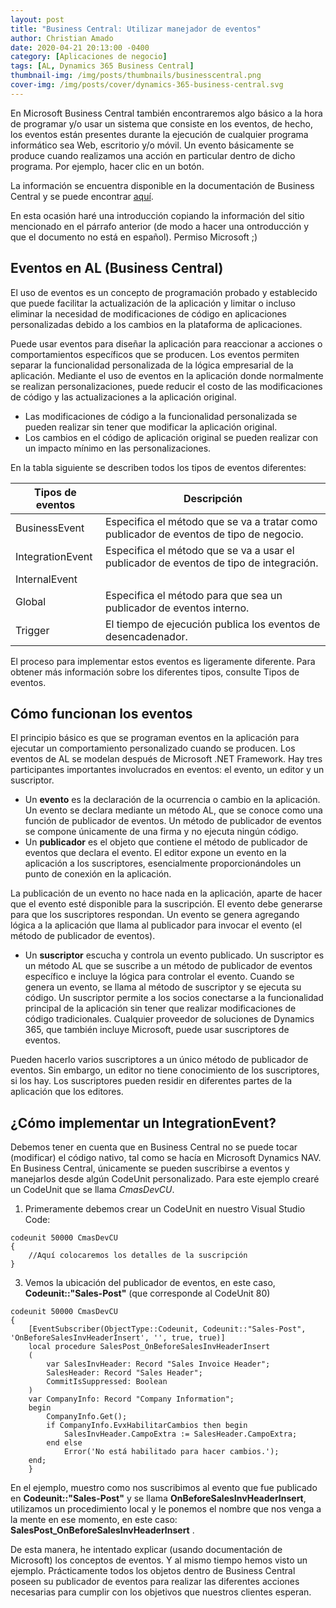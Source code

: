 ```yaml
---
layout: post
title: "Business Central: Utilizar manejador de eventos"
author: Christian Amado
date: 2020-04-21 20:13:00 -0400
category: [Aplicaciones de negocio]
tags: [AL, Dynamics 365 Business Central]
thumbnail-img: /img/posts/thumbnails/businesscentral.png
cover-img: /img/posts/cover/dynamics-365-business-central.svg
---
```


En Microsoft Business Central también encontraremos algo básico a la hora de programar y/o usar un sistema que consiste en los eventos, de hecho, los eventos están presentes durante la ejecución de cualquier programa informático sea Web, escritorio y/o móvil. Un evento básicamente se produce cuando realizamos una acción en particular dentro de dicho programa. Por ejemplo, hacer clic en un botón.

La información se encuentra disponible en la documentación de Business Central y se puede encontrar [aquí](https://docs.microsoft.com/en-us/dynamics365/business-central/dev-itpro/developer/devenv-events-in-al?source=docs).

En esta ocasión haré una introducción copiando la información del sitio mencionado en el párrafo anterior (de modo a hacer una ontroducción y que el documento no está en español). Permiso Microsoft ;)

<!--more-->

## Eventos en AL (Business Central)

El uso de eventos es un concepto de programación probado y establecido que puede facilitar la actualización de la aplicación y limitar o incluso eliminar la necesidad de modificaciones de código en aplicaciones personalizadas debido a los cambios en la plataforma de aplicaciones.

Puede usar eventos para diseñar la aplicación para reaccionar a acciones o comportamientos específicos que se producen. Los eventos permiten separar la funcionalidad personalizada de la lógica empresarial de la aplicación. Mediante el uso de eventos en la aplicación donde normalmente se realizan personalizaciones, puede reducir el costo de las modificaciones de código y las actualizaciones a la aplicación original.

*   Las modificaciones de código a la funcionalidad personalizada se pueden realizar sin tener que modificar la aplicación original.
*   Los cambios en el código de aplicación original se pueden realizar con un impacto mínimo en las personalizaciones.

En la tabla siguiente se describen todos los tipos de eventos diferentes:

| Tipos de eventos |                                      Descripción                                       |  
|------------------|----------------------------------------------------------------------------------------|  
|  BusinessEvent   | Especifica el método que se va a tratar como publicador de eventos de tipo de negocio. |  
| IntegrationEvent | Especifica el método que se va a usar el publicador de eventos de tipo de integración. |  
|  InternalEvent   |                                                                                        |  
|      Global      |          Especifica el método para que sea un publicador de eventos interno.           |  
|     Trigger      |             El tiempo de ejecución publica los eventos de desencadenador.              |  

El proceso para implementar estos eventos es ligeramente diferente. Para obtener más información sobre los diferentes tipos, consulte Tipos de eventos.

## Cómo funcionan los eventos

El principio básico es que se programan eventos en la aplicación para ejecutar un comportamiento personalizado cuando se producen. Los eventos de AL se modelan después de Microsoft .NET Framework. Hay tres participantes importantes involucrados en eventos: el evento, un editor y un suscriptor.

*   Un **evento** es la declaración de la ocurrencia o cambio en la aplicación. Un evento se declara mediante un método AL, que se conoce como una función de publicador de eventos. Un método de publicador de eventos se compone únicamente de una firma y no ejecuta ningún código.
*   Un **publicador** es el objeto que contiene el método de publicador de eventos que declara el evento. El editor expone un evento en la aplicación a los suscriptores, esencialmente proporcionándoles un punto de conexión en la aplicación.

La publicación de un evento no hace nada en la aplicación, aparte de hacer que el evento esté disponible para la suscripción. El evento debe generarse para que los suscriptores respondan. Un evento se genera agregando lógica a la aplicación que llama al publicador para invocar el evento (el método de publicador de eventos).

*   Un **suscriptor** escucha y controla un evento publicado. Un suscriptor es un método AL que se suscribe a un método de publicador de eventos específico e incluye la lógica para controlar el evento. Cuando se genera un evento, se llama al método de suscriptor y se ejecuta su código. Un suscriptor permite a los socios conectarse a la funcionalidad principal de la aplicación sin tener que realizar modificaciones de código tradicionales. Cualquier proveedor de soluciones de Dynamics 365, que también incluye Microsoft, puede usar suscriptores de eventos.

Pueden hacerlo varios suscriptores a un único método de publicador de eventos. Sin embargo, un editor no tiene conocimiento de los suscriptores, si los hay. Los suscriptores pueden residir en diferentes partes de la aplicación que los editores.

## ¿Cómo implementar un **IntegrationEvent**?

Debemos tener en cuenta que en Business Central no se puede tocar (modificar) el código nativo, tal como se hacía en Microsoft Dynamics NAV. En Business Central, únicamente se pueden suscribirse a eventos y manejarlos desde algún CodeUnit personalizado. Para este ejemplo crearé un CodeUnit que se llama _CmasDevCU_.

1.  Primeramente debemos crear un CodeUnit en nuestro Visual Studio Code:

```        
codeunit 50000 CmasDevCU
{ 
    //Aquí colocaremos los detalles de la suscripción
}
```

3.  Vemos la ubicación del publicador de eventos, en este caso, **Codeunit::"Sales-Post"** (que corresponde al CodeUnit 80)

```        
codeunit 50000 CmasDevCU
{ 
    [EventSubscriber(ObjectType::Codeunit, Codeunit::"Sales-Post", 'OnBeforeSalesInvHeaderInsert', '', true, true)]
    local procedure SalesPost_OnBeforeSalesInvHeaderInsert
    (
        var SalesInvHeader: Record "Sales Invoice Header";
        SalesHeader: Record "Sales Header";
        CommitIsSuppressed: Boolean
    )
    var CompanyInfo: Record "Company Information";
    begin
        CompanyInfo.Get();
        if CompanyInfo.EvxHabilitarCambios then begin
            SalesInvHeader.CampoExtra := SalesHeader.CampoExtra;
        end else
            Error('No está habilitado para hacer cambios.');
    end;
    }
```

En el ejemplo, muestro como nos suscribimos al evento que fue publicado en **Codeunit::"Sales-Post"** y se llama **OnBeforeSalesInvHeaderInsert**, utilizamos un procedimiento local y le ponemos el nombre que nos venga a la mente en ese momento, en este caso: **SalesPost_OnBeforeSalesInvHeaderInsert** .

De esta manera, he intentado explicar (usando documentación de Microsoft) los conceptos de eventos. Y al mismo tiempo hemos visto un ejemplo. Prácticamente todos los objetos dentro de Business Central poseen su publicador de eventos para realizar las diferentes acciones necesarias para cumplir con los objetivos que nuestros clientes esperan.
